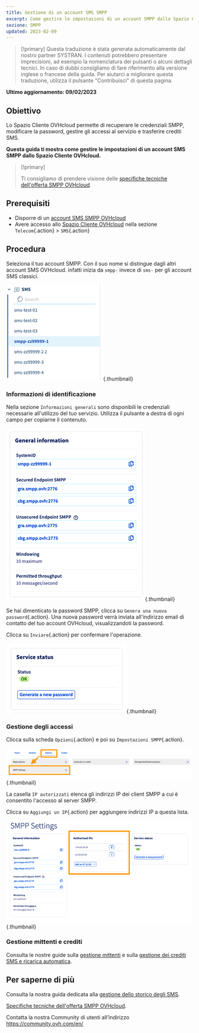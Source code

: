```yaml
---
title: Gestione di un account SMS SMPP
excerpt: Come gestire le impostazioni di un account SMPP dallo Spazio Cliente OVHcloud
sezione: SMPP
updated: 2023-02-09
---
```


> [!primary]
> Questa traduzione è stata generata automaticamente dal nostro partner SYSTRAN. I contenuti potrebbero presentare imprecisioni, ad esempio la nomenclatura dei pulsanti o alcuni dettagli tecnici. In caso di dubbi consigliamo di fare riferimento alla versione inglese o francese della guida. Per aiutarci a migliorare questa traduzione, utilizza il pulsante "Contribuisci" di questa pagina.
>

**Ultimo aggiornamento: 09/02/2023**

## Obiettivo

Lo Spazio Cliente OVHcloud permette di recuperare le credenziali SMPP, modificare la password, gestire gli accessi al servizio e trasferire crediti SMS.

**Questa guida ti mostra come gestire le impostazioni di un account SMS SMPP dallo Spazio Cliente OVHcloud.**

> [!primary]
>
> Ti consigliamo di prendere visione delle [specifiche tecniche dell'offerta SMPP OVHcloud](/pages/web_cloud/email_and_collaborative_solutions/internet/messaging/smpp-specification).

## Prerequisiti

- Disporre di un [account SMS SMPP OVHcloud](https://www.ovhcloud.com/it/sms/api-sms/)
- Avere accesso allo [Spazio Cliente OVHcloud](https://www.ovh.com/auth/?action=gotomanager&from=https://www.ovh.it/&ovhSubsidiary=it) nella sezione `Telecom`{.action} > `SMS`{.action}

## Procedura

Seleziona il tuo account SMPP. Con il suo nome si distingue dagli altri account SMS OVHcloud. infatti inizia da `smpp-` invece di `sms-` per gli account SMS classici.

![SMPP account](images/smpp-account.png){.thumbnail}

### Informazioni di identificazione

Nella sezione `Informazioni generali` sono disponibili le credenziali necessarie all'utilizzo del tuo servizio. Utilizza il pulsante a destra di ogni campo per copiarne il contenuto.

![SMPP account](images/smpp-account-ID.png){.thumbnail}

Se hai dimenticato la password SMPP, clicca su `Genera una nuova password`{.action}. Una nuova password verrà inviata all'indirizzo email di contatto del tuo account OVHcloud, visualizzandoti la password.<br>

Clicca su `Inviare`{.action} per confermare l'operazione.

![SMPP account](images/smpp-account-password.png){.thumbnail}

### Gestione degli accessi

Clicca sulla scheda `Opzioni`{.action} e poi su `Impostazioni SMPP`{.action}.

![SMPP account](images/smpp-acl0.png){.thumbnail}

La casella `IP autorizzati` elenca gli indirizzi IP dei client SMPP a cui è consentito l'accesso al server SMPP.

Clicca su `Aggiungi un IP`{.action} per aggiungere indirizzi IP a questa lista.

![SMPP account](images/smpp-acl1.png){.thumbnail}

### Gestione mittenti e crediti

Consulta le nostre guide sulla [gestione mittenti](/pages/web_cloud/email_and_collaborative_solutions/internet/messaging/envoyer_des_sms_depuis_mon_espace_client#step-3-scegli-il-mittente-del-tuo-sms) e sulla [gestione dei crediti SMS e ricarica automatica](/pages/web_cloud/email_and_collaborative_solutions/internet/messaging/activer_la_recharge_automatique_du_credit_sms).

## Per saperne di più

Consulta la nostra guida dedicata alla [gestione dello storico degli SMS](/pages/web_cloud/email_and_collaborative_solutions/internet/messaging/gerer_l_historique_des_sms).

[Specifiche tecniche dell'offerta SMPP OVHcloud](/pages/web_cloud/email_and_collaborative_solutions/internet/messaging/smpp-specification).

Contatta la nostra Community di utenti all’indirizzo <https://community.ovh.com/en/>
